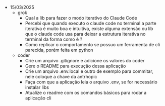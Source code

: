 - 15/03/2025
  - grok
    - Qual a lib para fazer o modo iterativo do Claude Code 
    - Percebi que quando executo o claude code no terminal a parte iterativa é muito boa e intuitiva, existe alguma extensão ou lib que o claude code usa para deixar a estrutura iterativa no terminal da forma como é ? 
    - Como replicar o comportamento se possuo um ferramenta de cli parecida, porém feita em python 
  - coder
    - Crie um arquivo .gitignore e adicione os valores do coder
    - Gere o README para execução dessa aplicação
    - Crie um arquivo .env.local e outro de exemplo para commitar, nele coloque a chave da antrhopic
    - Faça com que a aplicação leia o arquivo .env, se for necessário instalar libs
    - Atualize o readme com os comandos básicos para rodar a aplicação cli